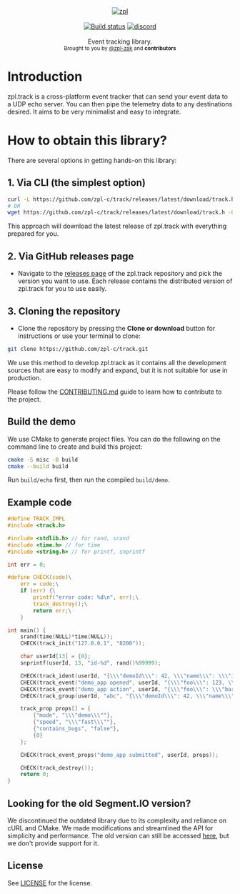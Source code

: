<div align="center">
    <a href="https://github.com/zpl-c/zpl"><img src="https://user-images.githubusercontent.com/2182108/111983468-d5593e80-8b12-11eb-9c59-8c78ecc0504e.png" alt="zpl" /></a>
</div>

<br />

<div align="center">
    <a href="https://github.com/zpl-c/track/actions"><img src="https://img.shields.io/github/actions/workflow/status/zpl-c/track/tester.yml?branch=main&label=Tests&style=for-the-badge" alt="Build status" /></a>
    <a href="https://discord.gg/2fZVEym"><img src="https://img.shields.io/discord/354670964400848898?color=7289DA&style=for-the-badge" alt="discord" /></a>
</div>

<br />
<div align="center">
  Event tracking library.
</div>

<div align="center">
  <sub>
    Brought to you by <a href="https://github.com/zpl-zak">@zpl-zak</a>
    and <strong>contributors</strong>
  </sub>
</div>

# Introduction
zpl.track is a cross-platform event tracker that can send your event data to a UDP echo server. You can then pipe the telemetry data to any destinations desired. It aims to be very minimalist and easy to integrate.

# How to obtain this library?

There are several options in getting hands-on this library:

## 1. Via CLI (the simplest option)
```sh
curl -L https://github.com/zpl-c/track/releases/latest/download/track.h > track.h
# OR
wget https://github.com/zpl-c/track/releases/latest/download/track.h -O track.h
```

This approach will download the latest release of zpl.track with everything prepared for you.

## 2. Via GitHub releases page
* Navigate to the [releases page](https://github.com/zpl-c/track/releases) of the zpl.track repository and pick the version you want to use. Each release contains the distributed version of zpl.track for you to use easily.

## 3. Cloning the repository
* Clone the repository by pressing the **Clone or download** button for instructions or use your terminal to clone:
```sh
git clone https://github.com/zpl-c/track.git
```

We use this method to develop zpl.track as it contains all the development sources that are easy to modify and expand, but it is not suitable for use in production.

Please follow the [CONTRIBUTING.md](.github/CONTRIBUTING.md) guide to learn how to contribute to the project.

## Build the demo
We use CMake to generate project files.
You can do the following on the command line to create and build this project:
```sh
cmake -S misc -B build
cmake --build build
```

Run `build/echo` first, then run the compiled `build/demo`.

## Example code

```c
#define TRACK_IMPL
#include <track.h>

#include <stdlib.h> // for rand, srand
#include <time.h> // for time
#include <string.h> // for printf, snprintf

int err = 0;

#define CHECK(code)\
    err = code;\
    if (err) {\
        printf("error code: %d\n", err);\
        track_destroy();\
        return err;\
    }

int main() {
    srand(time(NULL)*time(NULL));
    CHECK(track_init("127.0.0.1", "8200"));

    char userId[13] = {0};
    snprintf(userId, 13, "id-%d", rand()%99999);

    CHECK(track_ident(userId, "{\\\"demoId\\\": 42, \\\"name\\\": \\\"Jane Doe\\\"}"));
    CHECK(track_event("demo_app opened", userId, "{\\\"foo\\\": 123, \\\"open_timestamp\\\": 123893893}"));
    CHECK(track_event("demo_app action", userId, "{\\\"foo\\\": \\\"bar\\\"}"));
    CHECK(track_group(userId, "abc", "{\\\"demoId\\\": 42, \\\"name\\\": \\\"Jane Doe\\\"}"));

    track_prop props[] = {
        {"mode", "\\\"demo\\\""},
        {"speed", "\\\"fast\\\""},
        {"contains_bugs", "false"},
        {0}
    };

    CHECK(track_event_props("demo_app submitted", userId, props));

    CHECK(track_destroy());
    return 0;
}
```

## Looking for the old Segment.IO version?
We discontinued the outdated library due to its complexity and reliance on cURL and CMake. We made modifications and streamlined the API for simplicity and performance. The old version can still be accessed [here](https://github.com/zpl-c/track/tree/v1), but we don't provide support for it.

## License

See [LICENSE](LICENSE) for the license.

